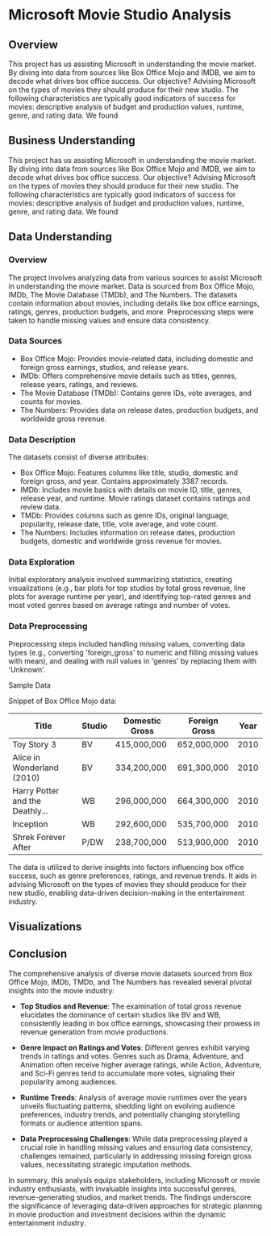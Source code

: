 # Microsoft Movie Studio Analysis

## Overview
This project has us assisting Microsoft in understanding the movie market. By diving into data from sources like Box Office Mojo and IMDB, we aim to decode what drives box office success. Our objective? Advising Microsoft on the types of movies they should produce for their new studio. The following characteristics are typically good indicators of success for movies: descriptive analysis of budget and production values, runtime, genre, and rating data. We found

## Business Understanding
This project has us assisting Microsoft in understanding the movie market. By diving into data from sources like Box Office Mojo and IMDB, we aim to decode what drives box office success. Our objective? Advising Microsoft on the types of movies they should produce for their new studio. The following characteristics are typically good indicators of success for movies: descriptive analysis of budget and production values, runtime, genre, and rating data. We found

## Data Understanding
### Overview

The project involves analyzing data from various sources to assist Microsoft in understanding the movie market. Data is sourced from Box Office Mojo, IMDb, The Movie Database (TMDb), and The Numbers. The datasets contain information about movies, including details like box office earnings, ratings, genres, production budgets, and more. Preprocessing steps were taken to handle missing values and ensure data consistency.

### Data Sources

- Box Office Mojo: Provides movie-related data, including domestic and foreign gross earnings, studios, and release years.
- IMDb: Offers comprehensive movie details such as titles, genres, release years, ratings, and reviews.
- The Movie Database (TMDb): Contains genre IDs, vote averages, and counts for movies.
- The Numbers: Provides data on release dates, production budgets, and worldwide gross revenue.
### Data Description

The datasets consist of diverse attributes:

+ Box Office Mojo: Features columns like title, studio, domestic and foreign gross, and year. Contains approximately 3387 records.
+ IMDb: Includes movie basics with details on movie ID, title, genres, release year, and runtime. Movie ratings dataset contains ratings and review data.
+ TMDb: Provides columns such as genre IDs, original language, popularity, release date, title, vote average, and vote count.
+ The Numbers: Includes information on release dates, production budgets, domestic and worldwide gross revenue for movies.
### Data Exploration

Initial exploratory analysis involved summarizing statistics, creating visualizations (e.g., bar plots for top studios by total gross revenue, line plots for average runtime per year), and identifying top-rated genres and most voted genres based on average ratings and number of votes.

### Data Preprocessing

Preprocessing steps included handling missing values, converting data types (e.g., converting 'foreign_gross' to numeric and filling missing values with mean), and dealing with null values in 'genres' by replacing them with 'Unknown'.

 Sample Data 

Snippet of Box Office Mojo data:

| Title                             | Studio | Domestic Gross | Foreign Gross | Year |
|-----------------------------------|--------|----------------|---------------|------|
| Toy Story 3                       | BV     | 415,000,000    | 652,000,000   | 2010 |
| Alice in Wonderland (2010)        | BV     | 334,200,000    | 691,300,000   | 2010 |
| Harry Potter and the Deathly...   | WB     | 296,000,000    | 664,300,000   | 2010 |
| Inception                         | WB     | 292,600,000    | 535,700,000   | 2010 |
| Shrek Forever After               | P/DW   | 238,700,000    | 513,900,000   | 2010 |


The data is utilized to derive insights into factors influencing box office success, such as genre preferences, ratings, and revenue trends. It aids in advising Microsoft on the types of movies they should produce for their new studio, enabling data-driven decision-making in the entertainment industry.

## Visualizations

## Conclusion

The comprehensive analysis of diverse movie datasets sourced from Box Office Mojo, IMDb, TMDb, and The Numbers has revealed several pivotal insights into the movie industry:

- **Top Studios and Revenue**: The examination of total gross revenue elucidates the dominance of certain studios like BV and WB, consistently leading in box office earnings, showcasing their prowess in revenue generation from movie productions.

- **Genre Impact on Ratings and Votes**: Different genres exhibit varying trends in ratings and votes. Genres such as Drama, Adventure, and Animation often receive higher average ratings, while Action, Adventure, and Sci-Fi genres tend to accumulate more votes, signaling their popularity among audiences.

- **Runtime Trends**: Analysis of average movie runtimes over the years unveils fluctuating patterns, shedding light on evolving audience preferences, industry trends, and potentially changing storytelling formats or audience attention spans.

- **Data Preprocessing Challenges**: While data preprocessing played a crucial role in handling missing values and ensuring data consistency, challenges remained, particularly in addressing missing foreign gross values, necessitating strategic imputation methods.

In summary, this analysis equips stakeholders, including Microsoft or movie industry enthusiasts, with invaluable insights into successful genres, revenue-generating studios, and market trends. The findings underscore the significance of leveraging data-driven approaches for strategic planning in movie production and investment decisions within the dynamic entertainment industry.
